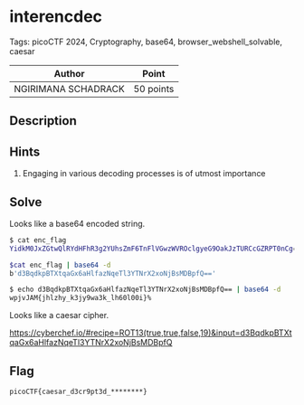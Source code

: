 # interencdec

Tags: picoCTF 2024, Cryptography, base64, browser_webshell_solvable, caesar

| Author | Point    |
| ------ | -------- |
| NGIRIMANA SCHADRACK | 50 points |

## Description

## Hints

1. Engaging in various decoding processes is of utmost importance

## Solve

Looks like a base64 encoded string.

```bash
$ cat enc_flag 
YidkM0JxZGtwQlRYdHFhR3g2YUhsZmF6TnFlVGwzWVROclgyeG9OakJzTURCcGZRPT0nCg==

$cat enc_flag | base64 -d  
b'd3BqdkpBTXtqaGx6aHlfazNqeTl3YTNrX2xoNjBsMDBpfQ=='

$ echo d3BqdkpBTXtqaGx6aHlfazNqeTl3YTNrX2xoNjBsMDBpfQ== | base64 -d
wpjvJAM{jhlzhy_k3jy9wa3k_lh60l00i}%   
```

Looks like a caesar cipher.

https://cyberchef.io/#recipe=ROT13(true,true,false,19)&input=d3BqdkpBTXtqaGx6aHlfazNqeTl3YTNrX2xoNjBsMDBpfQ

## Flag

```
picoCTF{caesar_d3cr9pt3d_********}
```

